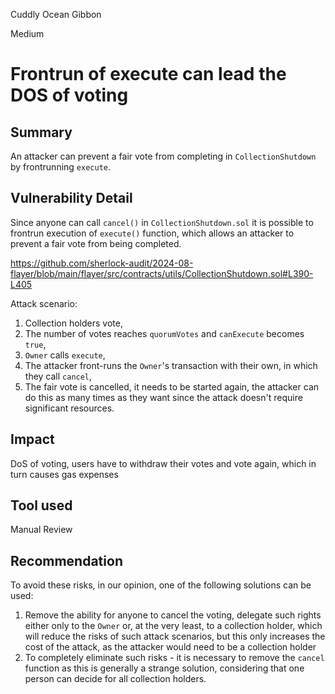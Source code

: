 Cuddly Ocean Gibbon

Medium

# Frontrun of execute can lead the DOS of voting

## Summary

An attacker can prevent a fair vote from completing in `CollectionShutdown` by frontrunning `execute`.

## Vulnerability Detail

Since anyone can call `cancel()` in `CollectionShutdown.sol` it is possible to frontrun execution of `execute()` function, which allows an attacker to prevent a fair vote from being completed.

https://github.com/sherlock-audit/2024-08-flayer/blob/main/flayer/src/contracts/utils/CollectionShutdown.sol#L390-L405

Attack scenario:

1. Collection holders vote,
2. The number of votes reaches `quorumVotes` and `canExecute` becomes `true`,
3. `Owner` calls `execute`,
4. The attacker front-runs the `Owner`'s transaction with their own, in which they call `cancel`,
5. The fair vote is cancelled, it needs to be started again, the attacker can do this as many times as they want since the attack doesn't require significant resources.

## Impact

DoS of voting, users have to withdraw their votes and vote again, which in turn causes gas expenses

## Tool used

Manual Review

## Recommendation

To avoid these risks, in our opinion, one of the following solutions can be used:

1. Remove the ability for anyone to cancel the voting, delegate such rights either only to the `Owner` or, at the very least, to a collection holder, which will reduce the risks of such attack scenarios, but this only increases the cost of the attack, as the attacker would need to be a collection holder
2. To completely eliminate such risks - it is necessary to remove the `cancel` function as this is generally a strange solution, considering that one person can decide for all collection holders.